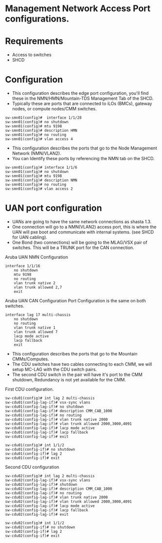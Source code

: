 # Management Network Access Port configurations.

# Requirements
- Access to switches
- SHCD

# Configuration

- This configuration describes the edge port configuration, you'll find these in the NMN/HMN/Mountain-TDS Management Tab of the SHCD.
- Typically these are ports that are connected to iLOs (BMCs), gateway nodes, or compute nodes/CMM switches.

```
sw-smn01(config)#  interface 1/1/28
sw-smn01(config)# no shutdown 
sw-smn01(config)# mtu 9198
sw-smn01(config)# description HMN
sw-smn01(config)# no routing
sw-smn01(config)# vlan access 4
```

- This configuration describes the ports that go to the Node Management Network (NMN/VLAN2).
- You can Identify these ports by referencing the NMN tab on the SHCD.

```
sw-smn01(config)# interface 1/1/6
sw-smn01(config)# no shutdown 
sw-smn01(config)# mtu 9198
sw-smn01(config)# description NMN
sw-smn01(config)# no routing
sw-smn01(config)# vlan access 2
```

# UAN port configuration
- UANs are going to have the same network connections as shasta 1.3.
- One connection will go to a NMN(VLAN2) access port, this is where the UAN will pxe boot and communicate with internal systems. (see SHCD for UAN cabling).
- One Bond (two connections) will be going to the MLAG/VSX pair of switches. This will be a TRUNK port for the CAN connection.

Aruba UAN NMN Configuration
```
interface 1/1/16
    no shutdown
    mtu 9198
    no routing
    vlan trunk native 2
    vlan trunk allowed 2,7
    exit
```

Aruba UAN CAN Configuration
Port Configuration is the same on both switches.
```
interface lag 17 multi-chassis
    no shutdown
    no routing
    vlan trunk native 1
    vlan trunk allowed 7
    lacp mode active
    lacp fallback
    exit
```

- This configuration describes the ports that go to the Mountain CMMs/Computes.
- The CDU switches have two cables connecting to each CMM, we will setup MC-LAG with the CDU switch pairs.
- The second CDU switch in the pair will have it's port to the CMM shutdown, Redundancy is not yet available for the CMM.

First CDU configuration.
```
sw-cdu01(config)# int lag 2 multi-chassis
sw-cdu01(config-lag-if)# vsx-sync vlans
sw-cdu01(config-lag-if)# no shutdown
sw-cdu01(config-lag-if)# description CMM_CAB_1000
sw-cdu01(config-lag-if)# no routing
sw-cdu01(config-lag-if)# vlan trunk native 2000
sw-cdu01(config-lag-if)# vlan trunk allowed 2000,3000,4091
sw-cdu01(config-lag-if)# lacp mode active
sw-cdu01(config-lag-if)# lacp fallback
sw-cdu01(config-lag-if)# exit

sw-cdu01(config)# int 1/1/2
sw-cdu01(config-if)# no shutdown
sw-cdu01(config-if)# lag 2
sw-cdu01(config-if)# exit
```

Second CDU configuration
```
sw-cdu02(config)# int lag 2 multi-chassis
sw-cdu02(config-lag-if)# vsx-sync vlans
sw-cdu02(config-lag-if)# shutdown
sw-cdu02(config-lag-if)# description CMM_CAB_1000
sw-cdu02(config-lag-if)# no routing
sw-cdu02(config-lag-if)# vlan trunk native 2000
sw-cdu02(config-lag-if)# vlan trunk allowed 2000,3000,4091
sw-cdu02(config-lag-if)# lacp mode active
sw-cdu02(config-lag-if)# lacp fallback
sw-cdu02(config-lag-if)# exit

sw-cdu02(config)# int 1/1/2
sw-cdu02(config-if)# no shutdown
sw-cdu02(config-if)# lag 2
sw-cdu02(config-if)# exit
```